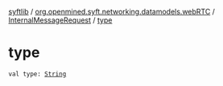 [syftlib](../../index.md) / [org.openmined.syft.networking.datamodels.webRTC](../index.md) / [InternalMessageRequest](index.md) / [type](./type.md)

# type

`val type: `[`String`](https://kotlinlang.org/api/latest/jvm/stdlib/kotlin/-string/index.html)